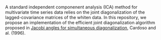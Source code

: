 A standard independent componenent analysis (ICA) method for multivariate time series data relies on the joint diagonalization of the lagged-covariance matrices of the whiten data. In this repository, we propose an implementation of the efficient joint diagonalization algorithm proposed in [Jacobi angles for simultaneous diagonalization](https://www.researchgate.net/publication/277295728_Jacobi_Angles_For_Simultaneous_Diagonalization), Cardoso and al. (1996).

